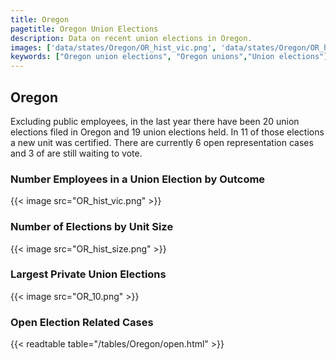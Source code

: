 ```yaml
---
title: Oregon
pagetitle: Oregon Union Elections
description: Data on recent union elections in Oregon.
images: ['data/states/Oregon/OR_hist_vic.png', 'data/states/Oregon/OR_hist_size.png', 'data/states/Oregon/OR_10.png']
keywords: ["Oregon union elections", "Oregon unions","Union elections"]
---
```

##  Oregon

Excluding public employees, in the last year there have been 20 union elections filed in Oregon and 19 union elections held. In 11 of those elections a new unit was certified. There are currently 6 open representation cases and 3 of are still waiting to vote.

### Number Employees in a Union Election by Outcome
{{< image src="OR_hist_vic.png" >}}

### Number of Elections by Unit Size
{{< image src="OR_hist_size.png" >}}

### Largest Private Union Elections
{{< image src="OR_10.png" >}}

### Open Election Related Cases
{{< readtable table="/tables/Oregon/open.html" >}}


